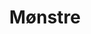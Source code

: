 ---
permalink: /components/strukturer/
layout: styleguide
title: Mønstre
category: UI components
subcategory: Designsystem
lead: Mønstre er de største byggeklodser i designsystemet. De er udviklet ud fra velkendte og effektive interaktionsprincipper. 
subnav:
- text: Footer
  href: '/components/strukturer/footers/'
- text: Formularer
  href: '/components/strukturer/form-templates/'
- text: Header
  href: '/components/strukturer/headers/'
- text: Modals
  href: '/components/strukturer/modals/'
---